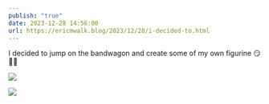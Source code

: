 ```yaml
---
publish: "true"
date: 2023-12-28 14:56:00
url: https://ericmwalk.blog/2023/12/28/i-decided-to.html
---
```

I decided to jump on the bandwagon and create some of my own figurine 😏 🏃‍♂️

![](https://ericmwalk.blog/uploads/2024/designer-2.jpeg)

![](https://ericmwalk.blog/uploads/2024/designer-3.jpeg)